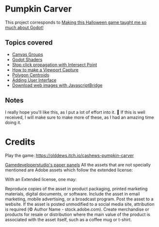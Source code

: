 # Pumpkin Carver

This project corresponds to [Making this Halloween game taught me so much about Godot!](https://youtu.be/yGFe8skrCZU)

## Topics covered

- [Canvas Groups](https://docs.godotengine.org/en/stable/classes/class_canvasgroup.html)
- [Godot Shaders](https://docs.godotengine.org/en/stable/tutorials/shaders/introduction_to_shaders.html)
- [Stop click propagation with Intersect Point](https://docs.godotengine.org/en/stable/classes/class_physicsdirectspacestate2d.html)
- [How to make a Viewport Capture](https://docs.godotengine.org/en/stable/tutorials/rendering/viewports.html#capture)
- [Polygon Centroids](https://en.wikipedia.org/wiki/Centroid#:~:text=.-,Of%20a%20polygon,-%5Bedit%5D)
- [Adding User Interface](https://docs.godotengine.org/en/stable/tutorials/ui/index.html)
- [Download web images with JavascriptBridge](https://docs.godotengine.org/en/stable/classes/class_javascriptbridge.html)

## Notes

I really hope you'll like this, as I put a lot of effort into it. 🥜 If this is well received, I will make sure to make more of these, as I had an amazing time doing it.

# Credits
Play the game: https://olddews.itch.io/cashews-pumpkin-carver

[Gamedeveloperstudio's paper panels](https://gamedeveloperstudio.itch.io/paper-panels)
All the assets that are not specially mentioned are Adobe assets which follow the extended license:

With an Extended license, one may:

Reproduce copies of the asset in product packaging, printed marketing materials, digital documents, or software.
Include the asset in email marketing, mobile advertising, or a broadcast program.
Post the asset to a website. If the asset is posted unmodified to a social media site, attribution is required (© Author Name - stock.adobe.com).
Create merchandise or products for resale or distribution where the main value of the product is associated with the asset itself, such as a coffee mug or t-shirt.
